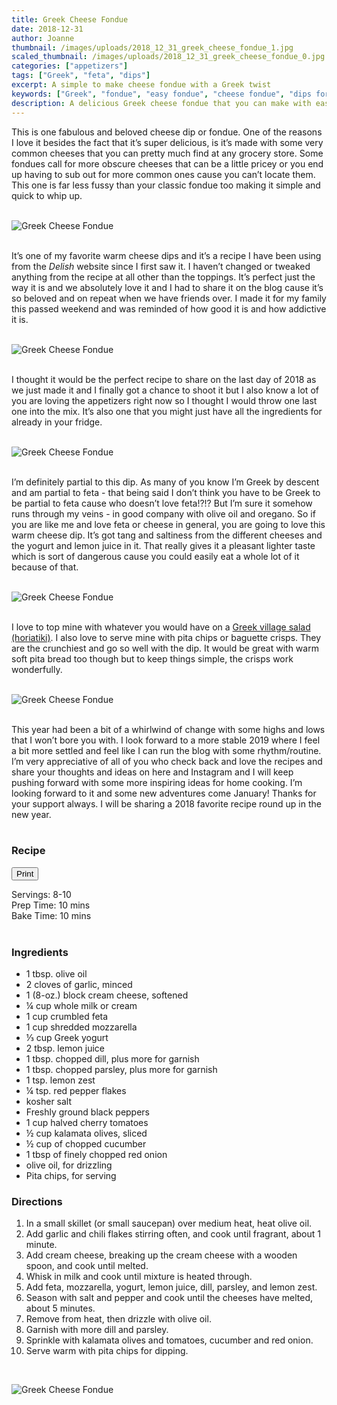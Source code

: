 ```yaml
---
title: Greek Cheese Fondue
date: 2018-12-31
author: Joanne
thumbnail: /images/uploads/2018_12_31_greek_cheese_fondue_1.jpg
scaled_thumbnail: /images/uploads/2018_12_31_greek_cheese_fondue_0.jpg
categories: ["appetizers"]
tags: ["Greek", "feta", "dips"]
excerpt: A simple to make cheese fondue with a Greek twist
keywords: ["Greek", "fondue", "easy fondue", "cheese fondue", "dips for entertaining"]
description: A delicious Greek cheese fondue that you can make with easy to find cheeses. This fondue is a great appetizer for entertaining guests.
---
```


This is one fabulous and beloved cheese dip or fondue. One of the reasons I love it besides the fact that it’s super delicious, is it’s made with some very common cheeses that you can pretty much find at any grocery store. Some fondues call for more obscure cheeses that can be a little pricey or you end up having to sub out for more common ones cause you can’t locate them. This one is far less fussy than your classic fondue too making it simple and quick to whip up.
</br>
</br>

![Greek Cheese Fondue](/images/uploads/2018_12_31_greek_cheese_fondue_2.jpg)
</br>
</br>

It’s one of my favorite warm cheese dips and it’s a recipe I have been using from the _Delish_ website since I first saw it. I haven’t changed or tweaked anything from the recipe at all other than the toppings. It’s perfect just the way it is and we absolutely love it and I had to share it on the blog cause it’s so beloved and on repeat when we have friends over. I made it for my family this passed weekend and was reminded of how good it is and how addictive it is.
</br>
</br>

![Greek Cheese Fondue](/images/uploads/2018_12_31_greek_cheese_fondue_3.jpg)
</br>
</br>

I thought it would be the perfect recipe to share on the last day of 2018 as we just made it and I finally got a chance to shoot it but I also know a lot of you are loving the appetizers right now so I thought I would throw one last one into the mix. It’s also one that you might just have all the ingredients for already in your fridge.
</br>
</br>

![Greek Cheese Fondue](/images/uploads/2018_12_31_greek_cheese_fondue_4.jpg)
</br>
</br>

I’m definitely partial to this dip. As many of you know I’m Greek by descent and am partial to feta - that being said I don’t think you have to be Greek to be partial to feta cause who doesn’t love feta!?!? But I’m sure it somehow runs through my veins - in good company with olive oil and oregano. So if you are like me and love feta or cheese in general, you are going to love this warm cheese dip. It’s got tang and saltiness from the different cheeses and the yogurt and lemon juice in it. That really gives it a pleasant lighter taste which is sort of dangerous cause you could easily eat a whole lot of it because of that.
</br>
</br>

![Greek Cheese Fondue](/images/uploads/2018_12_31_greek_cheese_fondue_5.jpg)
</br>
</br>

I love to top mine with whatever you would have on a [Greek village salad (horiatiki)](https://www.oliveandmango.com/classic-greek-village-salad-horiatiki/). I also love to serve mine with pita chips or baguette crisps. They are the crunchiest and go so well with the dip. It would be great with warm soft pita bread too though but to keep things simple, the crisps work wonderfully.
</br>
</br>

![Greek Cheese Fondue](/images/uploads/2018_12_31_greek_cheese_fondue_6.jpg)
</br>
</br>

This year had been a bit of a whirlwind of change with some highs and lows that I won’t bore you with. I look forward to a more stable 2019 where I feel a bit more settled and feel like I can run the blog with some rhythm/routine. I’m very appreciative of all of you who check back and love the recipes and share your thoughts and ideas on here and Instagram and I will keep pushing forward with some more inspiring ideas for home cooking. I’m looking forward to it and some new adventures come January! Thanks for your support always. I will be sharing a 2018 favorite recipe round up in the new year.
</br>
</br>
</span>

### Recipe
<div print_button><form>
<input type="button" value="Print" class="btn__print" onClick="window.print()">
</form></div>

<div>Servings: <span itemprop="recipeYield">8-10</div>
<div>Prep Time: <meta itemprop="prepTime" content="PT10M">10 mins</div>
<div>Bake Time: <meta itemprop="cookTime" content="PT10M">10 mins</div>
</br>

### Ingredients

* <span itemprop="ingredients">1 tbsp. olive oil</span>
* <span itemprop="ingredients">2 cloves of garlic, minced</span>
* <span itemprop="ingredients">1 (8-oz.) block cream cheese, softened</span>
* <span itemprop="ingredients">&frac14; cup whole milk or cream</span>
* <span itemprop="ingredients">1 cup crumbled feta</span>
* <span itemprop="ingredients">1 cup shredded mozzarella</span>
* <span itemprop="ingredients">&frac13; cup Greek yogurt</span>
* <span itemprop="ingredients">2 tbsp. lemon juice</span>
* <span itemprop="ingredients">1 tbsp. chopped dill, plus more for garnish</span>
* <span itemprop="ingredients">1 tbsp. chopped parsley, plus more for garnish</span>
* <span itemprop="ingredients">1 tsp. lemon zest</span>
* <span itemprop="ingredients">&frac14; tsp. red pepper flakes</span>
* <span itemprop="ingredients">kosher salt</span>
* <span itemprop="ingredients">Freshly ground black peppers</span>
* <span itemprop="ingredients">1 cup halved cherry tomatoes</span>
* <span itemprop="ingredients">&frac12; cup kalamata olives, sliced</span>
* <span itemprop="ingredients">&frac12; cup of chopped cucumber</span>
* <span itemprop="ingredients">1 tbsp of finely chopped red onion</span>
* <span itemprop="ingredients">olive oil, for drizzling</span>
* <span itemprop="ingredients">Pita chips, for serving</span>

### Directions

1. In a small skillet (or small saucepan) over medium heat, heat olive oil. 
2. Add garlic and chili flakes stirring often, and cook until fragrant, about 1 minute.
3. Add cream cheese, breaking up the cream cheese with a wooden spoon, and cook until melted. 
4. Whisk in milk and cook until mixture is heated through.
5. Add feta, mozzarella, yogurt, lemon juice, dill, parsley, and lemon zest. 
6. Season with salt and pepper and cook until the cheeses have melted, about 5 minutes.
7. Remove from heat, then drizzle with olive oil. 
8. Garnish with more dill and parsley. 
9. Sprinkle with kalamata olives and tomatoes, cucumber and red onion.
10. Serve warm with pita chips for dipping.

</br>

![Greek Cheese Fondue](/images/uploads/2018_12_31_greek_cheese_fondue_7.jpg)
